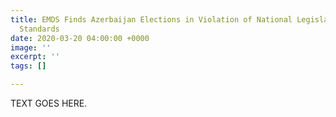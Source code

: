 ```yaml
---
title: EMDS Finds Azerbaijan Elections in Violation of National Legislation and International
  Standards
date: 2020-03-20 04:00:00 +0000
image: ''
excerpt: ''
tags: []

---
```

TEXT GOES HERE.